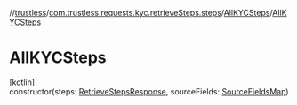 //[trustless](../../../index.md)/[com.trustless.requests.kyc.retrieveSteps.steps](../index.md)/[AllKYCSteps](index.md)/[AllKYCSteps](-all-k-y-c-steps.md)

# AllKYCSteps

[kotlin]\
constructor(steps: [RetrieveStepsResponse](../../com.trustless.requests.kyc.retrieveSteps/-retrieve-steps-response/index.md), sourceFields: [SourceFieldsMap](../-source-fields-map/index.md))
